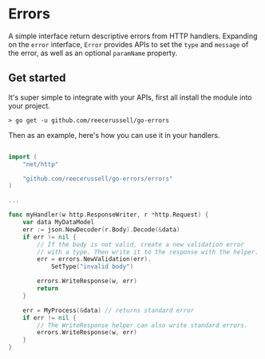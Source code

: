 # Errors

A simple interface return descriptive errors from HTTP handlers. Expanding on the `error` interface, `Error` provides APIs to set the `type` and `message` of the error, as well as an optional `paramName` property.

## Get started

It's super simple to integrate with your APIs, first all install the module into your project.

```
> go get -u github.com/reecerussell/go-errors
```

Then as an example, here's how you can use it in your handlers.

```go

import (
    "net/http"

    "github.com/reecerussell/go-errors/errors"
)

...

func myHandler(w http.ResponseWriter, r *http.Request) {
    var data MyDataModel
    err := json.NewDecoder(r.Body).Decode(&data)
    if err != nil {
        // If the body is not valid, create a new validation error
        // with a type. Then write it to the response with the helper.
        err = errors.NewValidation(err).
            SetType("invalid body")

        errors.WriteResponse(w, err)
        return
    }

    err = MyProcess(&data) // returns standard error
    if err != nil {
        // The WriteResponse helper can also write standard errors.
        errors.WriteResponse(w, err)
    }
}

```

